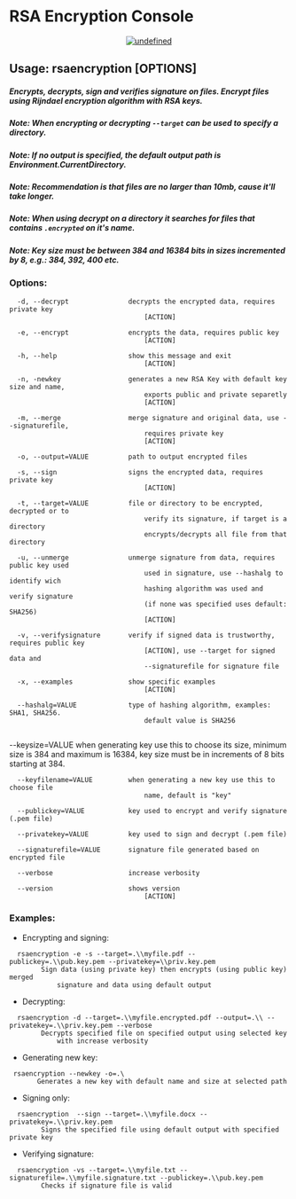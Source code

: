# RSA Encryption Console

<p align="center">
<a href="https://github.com/gabesantos1/RSAEncryption/blob/master/LICENSE"><img alt="undefined" src="https://img.shields.io/github/license/gabesantos1/RSAEncryption"></a>
<br>
</p>

## Usage: rsaencryption [OPTIONS]
##### Encrypts, decrypts, sign and verifies signature on files. Encrypt files using Rijndael encryption algorithm with RSA keys.
##### Note: When encrypting or decrypting ```--target``` can be used to specify a directory.
##### Note: If no output is specified, the default output path is Environment.CurrentDirectory.
##### Note: Recommendation is that files are no larger than 10mb, cause it'll take longer.
##### Note: When using decrypt on a directory it searches for files that contains ```.encrypted``` on it's name.
##### Note: Key size must be between 384 and 16384 bits in sizes incremented by 8, e.g.: 384, 392, 400 etc.

### Options:
```
  -d, --decrypt               decrypts the encrypted data, requires private key 
                                  [ACTION]
```
```
  -e, --encrypt               encrypts the data, requires public key 
                                  [ACTION]
```
```
  -h, --help                  show this message and exit 
                                  [ACTION]
```
```
  -n, -newkey                 generates a new RSA Key with default key size and name,
                                  exports public and private separetly 
                                  [ACTION]
```
```
  -m, --merge                 merge signature and original data, use --signaturefile,
                                  requires private key
                                  [ACTION]
```
```
  -o, --output=VALUE          path to output encrypted files
```
```
  -s, --sign                  signs the encrypted data, requires private key 
                                  [ACTION]
```
```
  -t, --target=VALUE          file or directory to be encrypted, decrypted or to
                                  verify its signature, if target is a directory 
                                  encrypts/decrypts all file from that directory
```
```
  -u, --unmerge               unmerge signature from data, requires public key used
                                  used in signature, use --hashalg to identify wich
                                  hashing algorithm was used and verify signature
                                  (if none was specified uses default: SHA256)
                                  [ACTION]
```
```
  -v, --verifysignature       verify if signed data is trustworthy, requires public key
                                  [ACTION], use --target for signed data and 
                                  --signaturefile for signature file
```
```
  -x, --examples              show specific examples 
                                  [ACTION]
```
```
  --hashalg=VALUE             type of hashing algorithm, examples: SHA1, SHA256.
                                  default value is SHA256
```
```
```
  --keysize=VALUE             when generating key use this to choose its size,
                                  minimum size is 384 and maximum is 16384, 
                                  key size must be in increments of 8 bits 
                                  starting at 384.
```
  --keyfilename=VALUE         when generating a new key use this to choose file
                                  name, default is "key"
```
```
  --publickey=VALUE           key used to encrypt and verify signature (.pem file)
```
```
  --privatekey=VALUE          key used to sign and decrypt (.pem file)
```
```
  --signaturefile=VALUE       signature file generated based on encrypted file
```
```
  --verbose                   increase verbosity
```
```
  --version                   shows version 
                                  [ACTION]
```
### Examples:
* Encrypting and signing:
```
  rsaencryption -e -s --target=.\\myfile.pdf --publickey=.\\pub.key.pem --privatekey=\\priv.key.pem
        Sign data (using private key) then encrypts (using public key) merged 
            signature and data using default output
```
* Decrypting:
```
  rsaencryption -d --target=.\\myfile.encrypted.pdf --output=.\\ --privatekey=.\\priv.key.pem --verbose
        Decrypts specified file on specified output using selected key 
            with increase verbosity
```
* Generating new key:
 ```
  rsaencryption --newkey -o=.\
        Generates a new key with default name and size at selected path
```
* Signing only:
```
  rsaencryption  --sign --target=.\\myfile.docx --privatekey=.\\priv.key.pem
        Signs the specified file using default output with specified private key
```
* Verifying signature: 
```
  rsaencryption -vs --target=.\\myfile.txt --signaturefile=.\\myfile.signature.txt --publickey=.\\pub.key.pem
        Checks if signature file is valid
```
